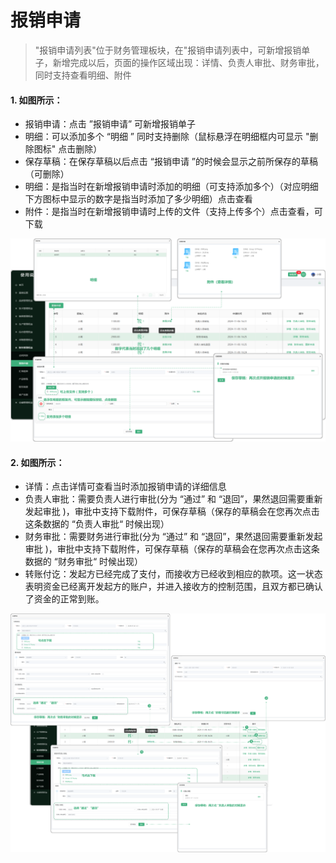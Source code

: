 # 报销申请

> "报销申请列表"位于财务管理板块，在"报销申请列表中，可新增报销单子，新增完成以后，页面的操作区域出现：详情、负责人审批、财务审批，同时支持查看明细、附件

#### 1. 如图所示：
* 报销申请：点击 ”报销申请” 可新增报销单子
* 明细：可以添加多个 “明细 ” 同时支持删除（鼠标悬浮在明细框内可显示 "删除图标" 点击删除）
* 保存草稿：在保存草稿以后点击 “报销申请 ”的时候会显示之前所保存的草稿（可删除）
* 明细：是指当时在新增报销申请时添加的明细（可支持添加多个）（对应明细下方图标中显示的数字是指当时添加了多少明细）点击查看
* 附件：是指当时在新增报销申请时上传的文件（支持上传多个）点击查看，可下载

![如图所示](../file/cw-bxsq1.png)

#### 2. 如图所示：
* 详情：点击详情可查看当时添加报销申请的详细信息
* 负责人审批：需要负责人进行审批(分为 “通过”  和  “退回”，果然退回需要重新发起审批 )，审批中支持下载附件，可保存草稿（保存的草稿会在您再次点击这条数据的 “负责人审批“ 时候出现）
* 财务审批：需要财务进行审批(分为 “通过”  和  “退回”，果然退回需要重新发起审批 )，审批中支持下载附件，可保存草稿（保存的草稿会在您再次点击这条数据的 “财务审批“ 时候出现）
* 转账付讫：发起方已经完成了支付，而接收方已经收到相应的款项。这一状态表明资金已经离开发起方的账户，并进入接收方的控制范围，且双方都已确认了资金的正常到账。

![如图所示](../file/cw-bxsq2.png)